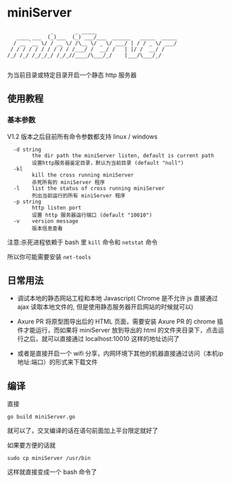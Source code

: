 # miniServer

```text
              _       _ _____                          
   ____ ___  (_)___  (_) ___/___  ______   _____  _____
  / __ `__ \/ / __ \/ /\__ \/ _ \/ ___/ | / / _ \/ ___/
 / / / / / / / / / / /___/ /  __/ /   | |/ /  __/ /    
/_/ /_/ /_/_/_/ /_/_//____/\___/_/    |___/\___/_/     
                                                       
```

为当前目录或特定目录开启一个静态 http 服务器

## 使用教程

### 基本参数
V1.2 版本之后目前所有命令参数都支持 linux / windows

```shell
  -d string
        the dir path the miniServer listen, default is current path
        设置http服务器鉴定目录，默认为当前目录 (default "null")
  -kl
        kill the cross running miniServer
        杀死所有的 miniServer 程序
  -l    list the status of cross running miniServer
        列出当前运行的所有 miniServer 程序
  -p string
        http listen port
        设置 http 服务器运行端口 (default "10010")
  -v    version message
        版本信息查看
```

注意:杀死进程依赖于 bash 里 `kill` 命令和 `netstat` 命令

所以你可能需要安装 `net-tools` 


## 日常用法
 - 调试本地的静态网站工程和本地 Javascript( Chrome 是不允许 js 直接通过 ajax 读取本地文件的, 但是使用静态服务器开启网站的时候就可以)

 - Axure PR 将原型图导出后的 HTML 页面，需要安装 Axure PR 的 chrome 插件才能运行，而如果将 miniServer 放到导出的 html 的文件夹目录下，点击运行之后，就可以直接通过 localhost:10010 这样的地址访问了
 
 - 或者是直接开启一个 wifi 分享，内网环境下其他的机器直接通过访问（本机ip地址:端口）的形式来下载文件
 
## 编译
直接 

    go build miniServer.go

就可以了，交叉编译的话在语句前面加上平台限定就好了
 
如果要方便的话就
    
    sudo cp miniServer /usr/bin

这样就直接变成一个 bash 命令了